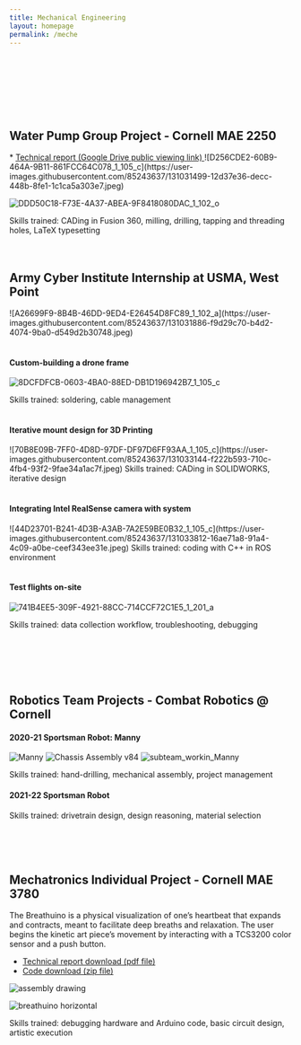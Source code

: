 ```yaml
---
title: Mechanical Engineering
layout: homepage
permalink: /meche
---
```


<br>
<br>
<br>
<br>
<br>
<br>

<h2> 
  Water Pump Group Project - Cornell MAE 2250 
</h2> 
* <a href= "https://drive.google.com/file/d/1rhWu1hSy8w7UGFqcLZ9dSepFJnpRx_bB/view" target="_blank"> Technical report (Google Drive public viewing link) </a>
![D256CDE2-60B9-464A-9B11-861FCC64C078_1_105_c](https://user-images.githubusercontent.com/85243637/131031499-12d37e36-decc-448b-8fe1-1c1ca5a303e7.jpeg)

![DDD50C18-F73E-4A37-ABEA-9F8418080DAC_1_102_o](https://user-images.githubusercontent.com/85243637/131031518-42832d3b-934d-4e25-a089-485ed1bbf763.jpeg)

<body>
  Skills trained: CADing in Fusion 360, milling, drilling, tapping and threading holes, LaTeX typesetting
</body>

<br>
<br>
<br>

<h2> 
  Army Cyber Institute Internship at USMA, West Point 
</h2>
![A26699F9-8B4B-46DD-9ED4-E26454D8FC89_1_102_a](https://user-images.githubusercontent.com/85243637/131031886-f9d29c70-b4d2-4074-9ba0-d549d2b30748.jpeg)

<br>
<br>

<h4> 
  Custom-building a drone frame
</h4>

![8DCFDFCB-0603-4BA0-88ED-DB1D196942B7_1_105_c](https://user-images.githubusercontent.com/85243637/131032916-c5856fd5-aa33-4ea3-add1-c22d69513753.jpeg)

<body> 
  Skills trained: soldering, cable management
</body>

<br>
<br>
<h4> 
  Iterative mount design for 3D Printing
</h4>
![70B8E09B-7FF0-4D8D-97DF-DF97D6FF93AA_1_105_c](https://user-images.githubusercontent.com/85243637/131033144-f222b593-710c-4fb4-93f2-9fae34a1ac7f.jpeg)


<body>   
  Skills trained: CADing in SOLIDWORKS, iterative design
</body>

<br>
<br>

<h4> 
  Integrating Intel RealSense camera with system
</h4>
![44D23701-B241-4D3B-A3AB-7A2E59BE0B32_1_105_c](https://user-images.githubusercontent.com/85243637/131033812-16ae71a8-91a4-4c09-a0be-ceef343ee31e.jpeg)

<body>   
  Skills trained: coding with C++ in ROS environment
</body>

<br>
<br>

<h4> 
  Test flights on-site
</h4>

![741B4EE5-309F-4921-88CC-714CCF72C1E5_1_201_a](https://user-images.githubusercontent.com/85243637/131229328-6aeb7e53-5bbd-41dc-8a87-a42ec3a3393b.jpeg)

<body>   
  Skills trained: data collection workflow, troubleshooting, debugging
</body>


<br>
<br>
<br>
<br>
<br>
<br>
<h2> 
  Robotics Team Projects - Combat Robotics @ Cornell
</h2>

<h4> 
  2020-21 Sportsman Robot: Manny
</h4>

![Manny](https://user-images.githubusercontent.com/85243637/144299757-8d57cbe3-4f62-43d5-bc70-47c12170fe38.jpg)
![Chassis Assembly v84](https://user-images.githubusercontent.com/85243637/144299761-33552ab8-60f8-4102-95bb-6c9bb0339dff.png)
![subteam_workin_Manny](https://user-images.githubusercontent.com/85243637/144300039-e2534a99-2e5a-4685-8545-163607a79fbd.JPG)

Skills trained: hand-drilling, mechanical assembly, project management

<h4> 
  2021-22 Sportsman Robot
</h4>

Skills trained: drivetrain design, design reasoning, material selection

<!-- <h4> 
  Summer 2020 3lb Robot Group Project
</h4> -->


<br>
<br>
<br>

<h2> 
  Mechatronics Individual Project - Cornell MAE 3780
</h2>

<body>
The Breathuino is a physical visualization of one’s heartbeat that expands and contracts, meant to facilitate deep breaths and relaxation. The user begins the kinetic art piece’s movement by interacting with a TCS3200 color sensor and a push button. 
</body>

* <a id="raw-url" href="https://raw.githubusercontent.com/mwz724/mwz724.github.io/master/Michelle_Zhou_mwz7_Mechatronics_Individual_Project_Final_Technical_Report.pdf"> Technical report download (pdf file) </a> 
* <a id="raw-url" href="https://raw.githubusercontent.com/mwz724/mwz724.github.io/master/Indiv_Proj_Github.zip"> Code download (zip file) </a> 

![assembly drawing](https://user-images.githubusercontent.com/85243637/144295914-c51cb006-877e-4a01-8b30-6b72ae628ebe.png)

![breathuino horizontal](https://user-images.githubusercontent.com/85243637/144295208-6c699091-a58a-44fe-a5bb-a66ad2d0a48c.jpg)

<body>
  Skills trained: debugging hardware and Arduino code, basic circuit design, artistic execution
</body>


<!---
asdfasdfasdf
--->


